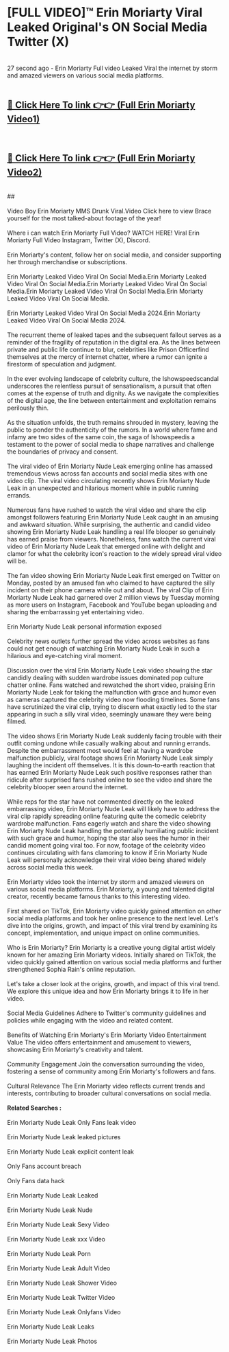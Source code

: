 # [FULL VIDEO]™ Erin Moriarty Viral Leaked Original's ON Social Media Twitter (X) <br>
<br>
27 second ago - Erin Moriarty Full video Leaked Viral the internet by storm and amazed viewers on various social media platforms.<br>

 <br>

##  <a href="https://play.123hd.live?title=Full Erin_Moriarty&ref=git">🔴 Click Here To link 👉👉 (Full Erin Moriarty Video1)</a><br>
  <br>

##  <a href="https://play.123hd.live?title=Full Erin_Moriarty&ref=git">🔴 Click Here To link 👉👉 (Full Erin Moriarty Video2)</a><br>
  <br>
  ##


  <br>

  <br>
Video Boy Erin Moriarty MMS Drunk Viral.Video Click here to view Brace yourself for the most talked-about footage of the year!
<br><br>
Where i can watch Erin Moriarty Full Video? WATCH HERE! Viral Erin Moriarty Full Video Instagram, Twitter (X), Discord.
<br><br>
Erin Moriarty's content, follow her on social media, and consider supporting her through merchandise or subscriptions.
<br><br>
Erin Moriarty Leaked Video Viral On Social Media.Erin Moriarty Leaked Video Viral On Social Media.Erin Moriarty Leaked Video Viral On Social Media.Erin Moriarty Leaked Video Viral On Social Media.Erin Moriarty Leaked Video Viral On Social Media.
<br><br>
Erin Moriarty Leaked Video Viral On Social Media 2024.Erin Moriarty Leaked Video Viral On Social Media 2024.
<br><br>
The recurrent theme of leaked tapes and the subsequent fallout serves as a reminder of the fragility of reputation in the digital era. As the lines between private and public life continue to blur, celebrities like Prison Officerfind themselves at the mercy of internet chatter, where a rumor can ignite a firestorm of speculation and judgment.
<br><br>
In the ever evolving landscape of celebrity culture, the Ishowspeedscandal underscores the relentless pursuit of sensationalism, a pursuit that often comes at the expense of truth and dignity. As we navigate the complexities of the digital age, the line between entertainment and exploitation remains perilously thin.
<br><br>
As the situation unfolds, the truth remains shrouded in mystery, leaving the public to ponder the authenticity of the rumors. In a world where fame and infamy are two sides of the same coin, the saga of Ishowspeedis a testament to the power of social media to shape narratives and challenge the boundaries of privacy and consent.
<br><br>
The viral video of Erin Moriarty Nude Leak emerging online has amassed tremendous views across fan accounts and social media sites with one video clip. The viral video circulating recently shows Erin Moriarty Nude Leak in an unexpected and hilarious moment while in public running errands.
<br><br>
Numerous fans have rushed to watch the viral video and share the clip amongst followers featuring Erin Moriarty Nude Leak caught in an amusing and awkward situation. While surprising, the authentic and candid video showing Erin Moriarty Nude Leak handling a real life blooper so genuinely has earned praise from viewers. Nonetheless, fans watch the current viral video of Erin Moriarty Nude Leak that emerged online with delight and clamor for what the celebrity icon's reaction to the widely spread viral video will be.
<br><br>
The fan video showing Erin Moriarty Nude Leak first emerged on Twitter on Monday, posted by an amused fan who claimed to have captured the silly incident on their phone camera while out and about. The viral Clip of Erin Moriarty Nude Leak had garnered over 2 million views by Tuesday morning as more users on Instagram, Facebook and YouTube began uploading and sharing the embarrassing yet entertaining video.
<br><br>
Erin Moriarty Nude Leak personal information exposed
<br><br>
Celebrity news outlets further spread the video across websites as fans could not get enough of watching Erin Moriarty Nude Leak in such a hilarious and eye-catching viral moment.
<br><br>
Discussion over the viral Erin Moriarty Nude Leak video showing the star candidly dealing with sudden wardrobe issues dominated pop culture chatter online. Fans watched and rewatched the short video, praising Erin Moriarty Nude Leak for taking the malfunction with grace and humor even as cameras captured the celebrity video now flooding timelines. Some fans have scrutinized the viral clip, trying to discern what exactly led to the star appearing in such a silly viral video, seemingly unaware they were being filmed.
<br><br>
The video shows Erin Moriarty Nude Leak suddenly facing trouble with their outfit coming undone while casually walking about and running errands. Despite the embarrassment most would feel at having a wardrobe malfunction publicly, viral footage shows Erin Moriarty Nude Leak simply laughing the incident off themselves. It is this down-to-earth reaction that has earned Erin Moriarty Nude Leak such positive responses rather than ridicule after surprised fans rushed online to see the video and share the celebrity blooper seen around the internet.
<br><br>
While reps for the star have not commented directly on the leaked embarrassing video, Erin Moriarty Nude Leak will likely have to address the viral clip rapidly spreading online featuring quite the comedic celebrity wardrobe malfunction. Fans eagerly watch and share the video showing Erin Moriarty Nude Leak handling the potentially humiliating public incident with such grace and humor, hoping the star also sees the humor in their candid moment going viral too. For now, footage of the celebrity video continues circulating with fans clamoring to know if Erin Moriarty Nude Leak will personally acknowledge their viral video being shared widely across social media this week.
<br><br>
Erin Moriarty video took the internet by storm and amazed viewers on various social media platforms. Erin Moriarty, a young and talented digital creator, recently became famous thanks to this interesting video.
<br><br>
First shared on TikTok, Erin Moriarty video quickly gained attention on other social media platforms and took her online presence to the next level. Let's dive into the origins, growth, and impact of this viral trend by examining its concept, implementation, and unique impact on online communities.
<br><br>
Who is Erin Moriarty? Erin Moriarty is a creative young digital artist widely known for her amazing Erin Moriarty videos. Initially shared on TikTok, the video quickly gained attention on various social media platforms and further strengthened Sophia Rain's online reputation.
<br><br>
Let's take a closer look at the origins, growth, and impact of this viral trend. We explore this unique idea and how Erin Moriarty brings it to life in her video.
<br><br>
Social Media Guidelines Adhere to Twitter's community guidelines and policies while engaging with the video and related content.
<br><br>
Benefits of Watching Erin Moriarty's Erin Moriarty Video Entertainment Value The video offers entertainment and amusement to viewers, showcasing Erin Moriarty's creativity and talent.
<br><br>
Community Engagement Join the conversation surrounding the video, fostering a sense of community among Erin Moriarty's followers and fans.
<br><br>
Cultural Relevance The Erin Moriarty video reflects current trends and interests, contributing to broader cultural conversations on social media.
<br><br>
<strong>Related Searches :</strong>
<br><br>
Erin Moriarty Nude Leak Only Fans leak video
<br><br>
Erin Moriarty Nude Leak leaked pictures
<br><br>
Erin Moriarty Nude Leak explicit content leak
<br><br>
Only Fans account breach
<br><br>
Only Fans data hack
<br><br>
Erin Moriarty Nude Leak Leaked
<br><br>
Erin Moriarty Nude Leak Nude
<br><br>
Erin Moriarty Nude Leak Sexy Video
<br><br>
Erin Moriarty Nude Leak xxx Video
<br><br>
Erin Moriarty Nude Leak Porn
<br><br>
Erin Moriarty Nude Leak Adult Video
<br><br>
Erin Moriarty Nude Leak Shower Video
<br><br>
Erin Moriarty Nude Leak Twitter Video
<br><br>
Erin Moriarty Nude Leak Onlyfans Video
<br><br>
Erin Moriarty Nude Leak Leaks
<br><br>
Erin Moriarty Nude Leak Photos